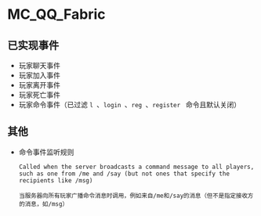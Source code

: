 # MC_QQ_Fabric

## 已实现事件

- 玩家聊天事件
- 玩家加入事件
- 玩家离开事件
- 玩家死亡事件
- 玩家命令事件（已过滤 `l `、`login `、`reg `、`register ` 命令且默认关闭）

## 其他

- 命令事件监听规则
  ```
  Called when the server broadcasts a command message to all players, such as one from /me and /say (but not ones that specify the recipients like /msg)
  
  当服务器向所有玩家广播命令消息时调用，例如来自/me和/say的消息（但不是指定接收方的消息，如/msg）
  ```
